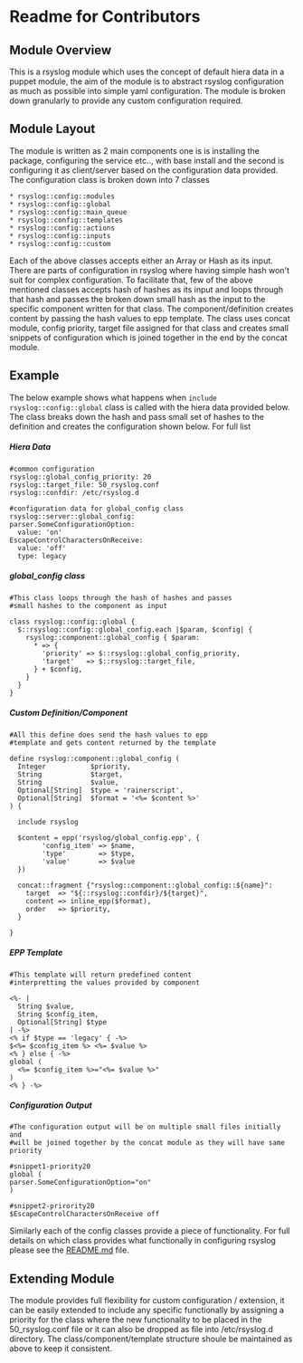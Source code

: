 # Readme for Contributors

## Module Overview
  This is a rsyslog module which uses the concept of default hiera data in a 
  puppet module, the aim of the module is to abstract rsyslog configuration as
  much as possible into simple yaml configuration. The module is broken down
  granularly to provide any custom configuration required.

## Module Layout
  The module is written as 2 main components one is is installing the package,
  configuring the service etc.., with base install and the second is configuring 
  it as client/server based on the configuration data provided. The configuration 
  class is broken down into 7 classes

  ```
  * rsyslog::config::modules
  * rsyslog::config::global
  * rsyslog::config::main_queue
  * rsyslog::config::templates
  * rsyslog::config::actions
  * rsyslog::config::inputs
  * rsyslog::config::custom
  ```

  Each of the above classes accepts either an Array or Hash as its input. There
  are parts of configuration in rsyslog where having simple hash won't suit for
  complex configuration. To facilitate that, few of the above mentioned classes
  accepts hash of hashes as its input and loops through that hash and passes
  the broken down small hash as the input to the specific component written for
  that class. The component/definition creates content by passing the hash values
  to epp template. The class uses concat module, config priority, target file 
  assigned for that class and creates small snippets of configuration which is 
  joined together in the end by the concat module. 

## Example
  The below example shows what happens when `include rsyslog::config::global` class
  is called with the hiera data provided below. The class breaks down the hash
  and pass small set of hashes to the definition and creates the configuration shown
  below. For full list 

  ##### Hiera Data
  ```
  #common configuration
  rsyslog::global_config_priority: 20
  rsyslog::target_file: 50_rsyslog.conf
  rsyslog::confdir: /etc/rsyslog.d

  #configuration data for global_config class
  rsyslog::server::global_config:
  parser.SomeConfigurationOption:
    value: 'on'
  EscapeControlCharactersOnReceive:
    value: 'off'
    type: legacy
  ```

  ##### global_config class
  ```
  #This class loops through the hash of hashes and passes
  #small hashes to the component as input

  class rsyslog::config::global {
    $::rsyslog::config::global_config.each |$param, $config| {
      rsyslog::component::global_config { $param:
        * => {
          'priority' => $::rsyslog::global_config_priority,
          'target'   => $::rsyslog::target_file,
        } + $config,
      }
    }
  }
  ```

  ##### Custom Definition/Component
  ```
  #All this define does send the hash values to epp 
  #template and gets content returned by the template

  define rsyslog::component::global_config (
    Integer           $priority,
    String            $target,
    String            $value,
    Optional[String]  $type = 'rainerscript',
    Optional[String]  $format = '<%= $content %>'
  ) {
  
    include rsyslog
  
    $content = epp('rsyslog/global_config.epp', {
          'config_item' => $name,
          'type'        => $type,
          'value'       => $value
    })
  
    concat::fragment {"rsyslog::component::global_config::${name}":
      target  => "${::rsyslog::confdir}/${target}",
      content => inline_epp($format),
      order   => $priority,
    }
  
  }
  ```

  ##### EPP Template
  ```
  #This template will return predefined content 
  #interpretting the values provided by component

  <%- |
    String $value,
    String $config_item,
    Optional[String] $type
  | -%>
  <% if $type == 'legacy' { -%>
  $<%= $config_item %> <%= $value %>
  <% } else { -%>
  global (
    <%= $config_item %>="<%= $value %>"
  )
  <% } -%>
  ```

  ##### Configuration Output
  ```
  #The configuration output will be on multiple small files initially and 
  #will be joined together by the concat module as they will have same priority

  #snippet1-priority20
  global (
  parser.SomeConfigurationOption="on"
  )
  
  #snippet2-prirority20
  $EscapeControlCharactersOnReceive off
  ```
  Similarly each of the config classes provide a piece of functionality.
  For full details on which class provides what functionally in configuring 
  rsyslog please see the [README.md](../master/README.md) file.

## Extending Module
  The module provides full flexibility for custom configuration / extension,
  it can be easily extended to include any specific functionally by assigning
  a priority for the class where the new functionality to be placed in the
  50_rsyslog.conf file or it can also be dropped as file into /etc/rsyslog.d
  directory. The class/component/template structure shoule be maintained as 
  above to keep it consistent.
  
